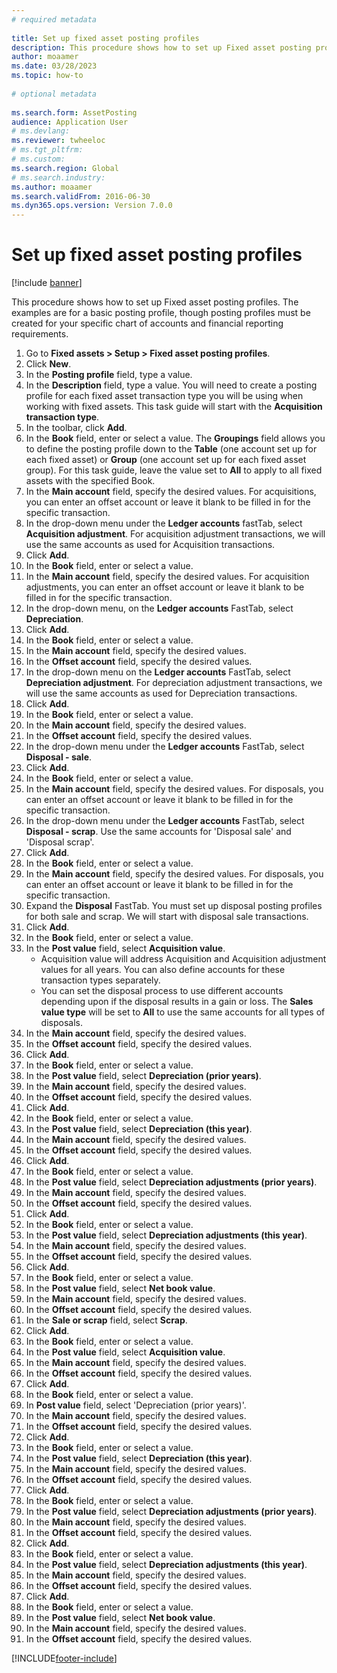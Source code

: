 ```yaml
--- 
# required metadata 
 
title: Set up fixed asset posting profiles
description: This procedure shows how to set up Fixed asset posting profiles. 
author: moaamer
ms.date: 03/28/2023
ms.topic: how-to 
 
# optional metadata 
 
ms.search.form: AssetPosting   
audience: Application User 
# ms.devlang:  
ms.reviewer: twheeloc
# ms.tgt_pltfrm:  
# ms.custom:  
ms.search.region: Global
# ms.search.industry: 
ms.author: moaamer
ms.search.validFrom: 2016-06-30 
ms.dyn365.ops.version: Version 7.0.0 
---
```

# Set up fixed asset posting profiles

[!include [banner](../../includes/banner.md)]

This procedure shows how to set up Fixed asset posting profiles. The examples are for a basic posting profile, though posting profiles must be created for your specific chart of accounts and financial reporting requirements.

1. Go to **Fixed assets > Setup > Fixed asset posting profiles**.
2. Click **New**.
3. In the **Posting profile** field, type a value.
4. In the **Description** field, type a value. You will need to create a posting profile for each fixed asset transaction type you will be using when working with fixed assets. This task guide will start with the **Acquisition transaction type**.  
5. In the toolbar, click **Add**.
6. In the **Book** field, enter or select a value. The **Groupings** field allows you to define the posting profile down to the **Table** (one account set up for each fixed asset) or **Group** (one account set up for each fixed asset group). For this task guide, leave the value set to **All** to apply to all fixed assets with the specified Book.  
7. In the **Main account** field, specify the desired values. For acquisitions, you can enter an offset account or leave it blank to be filled in for the specific transaction.    
8. In the drop-down menu under the **Ledger accounts** fastTab, select **Acquisition adjustment**. For acquisition adjustment transactions, we will use the same accounts as used for Acquisition transactions.  
9. Click **Add**.
10. In the **Book** field, enter or select a value.
11. In the **Main account** field, specify the desired values. For acquisition adjustments, you can enter an offset account or leave it blank to be filled in for the specific transaction.    
12. In the drop-down menu, on the **Ledger accounts** FastTab, select **Depreciation**.
13. Click **Add**.
14. In the **Book** field, enter or select a value.
15. In the **Main account** field, specify the desired values.
16. In the **Offset account** field, specify the desired values.
17. In the drop-down menu on the **Ledger accounts** FastTab, select **Depreciation adjustment**. For depreciation adjustment transactions, we will use the same accounts as used for Depreciation transactions.  
18. Click **Add**.
19. In the **Book** field, enter or select a value.
20. In the **Main account** field, specify the desired values.
21. In the **Offset account** field, specify the desired values.
22. In the drop-down menu under the **Ledger accounts** FastTab, select **Disposal - sale**.
23. Click **Add**.
24. In the **Book** field, enter or select a value.
25. In the **Main account** field, specify the desired values. For disposals, you can enter an offset account or leave it blank to be filled in for the specific transaction.  
26. In the drop-down menu under the **Ledger accounts** FastTab, select **Disposal - scrap**. Use the same accounts for 'Disposal sale' and 'Disposal scrap'.  
27. Click **Add**.
28. In the **Book** field, enter or select a value.
29. In the **Main account** field, specify the desired values. For disposals, you can enter an offset account or leave it blank to be filled in for the specific transaction.  
30. Expand the **Disposal** FastTab. You must set up disposal posting profiles for both sale and scrap.  We will start with disposal sale transactions.  
31. Click **Add**.
32. In the **Book** field, enter or select a value.
33. In the **Post value** field, select **Acquisition value**.
    * Acquisition value will address Acquisition and Acquisition adjustment values for all years. You can also define accounts for these transaction types separately.  
    * You can set the disposal process to use different accounts depending upon if the disposal results in a gain or loss. The **Sales value type** will be set to **All** to use the same accounts for all types of disposals.  
34. In the **Main account** field, specify the desired values.
35. In the **Offset account** field, specify the desired values.
36. Click **Add**.
37. In the **Book** field, enter or select a value.
38. In the **Post value** field, select **Depreciation (prior years)**.  
38. In the **Main account** field, specify the desired values.
39. In the **Offset account** field, specify the desired values.
40. Click **Add**.
41. In the **Book** field, enter or select a value.
42. In the **Post value** field, select **Depreciation (this year)**.
43. In the **Main account** field, specify the desired values.
44. In the **Offset account** field, specify the desired values.
45. Click **Add**.
46. In the **Book** field, enter or select a value.
47. In the **Post value** field, select **Depreciation adjustments (prior years)**.
48. In the **Main account** field, specify the desired values.
49. In the **Offset account** field, specify the desired values.
50. Click **Add**.
51. In the **Book** field, enter or select a value.
52. In the **Post value** field, select **Depreciation adjustments (this year)**.
53. In the **Main account** field, specify the desired values.
54. In the **Offset account** field, specify the desired values.
55. Click **Add**.
56. In the **Book** field, enter or select a value.
57. In the **Post value** field, select **Net book value**.
58. In the **Main account** field, specify the desired values.
59. In the **Offset account** field, specify the desired values.
60. In the **Sale or scrap** field, select **Scrap**.
61. Click **Add**.
62. In the **Book** field, enter or select a value.
63. In the **Post value** field, select **Acquisition value**.
64. In the **Main account** field, specify the desired values.
65. In the **Offset account** field, specify the desired values.
66. Click **Add**.
67. In the **Book** field, enter or select a value.
67. In **Post value** field, select 'Depreciation (prior years)'.  
68. In the **Main account** field, specify the desired values.
69. In the **Offset account** field, specify the desired values.
70. Click **Add**.
71. In the **Book** field, enter or select a value.
72. In the **Post value** field, select **Depreciation (this year)**.
73. In the **Main account** field, specify the desired values.
74. In the **Offset account** field, specify the desired values.
75. Click **Add**.
76. In the **Book** field, enter or select a value.
77. In the **Post value** field, select **Depreciation adjustments (prior years)**.
78. In the **Main account** field, specify the desired values.
79. In the **Offset account** field, specify the desired values.
80. Click **Add**.
81. In the **Book** field, enter or select a value.
82. In the **Post value** field, select **Depreciation adjustments (this year)**.
83. In the **Main account** field, specify the desired values.
84. In the **Offset account** field, specify the desired values.
85. Click **Add**.
86. In the **Book** field, enter or select a value.
87. In the **Post value** field, select **Net book value**.
88. In the **Main account** field, specify the desired values.
89. In the **Offset account** field, specify the desired values.



[!INCLUDE[footer-include](../../../includes/footer-banner.md)]
